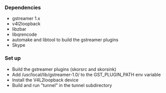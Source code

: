 ### Dependencies ###

* gstreamer 1.x
* v4l2loopback
* libzbar
* libqrencode
* automake and libtool to build the gstreamer plugins
* Skype

### Set up ###

* Build the gstreamer plugins (skorsrc and skorsink)
* Add /usr/local/lib/gstreamer-1.0/ to the GST_PLUGIN_PATH env variable
* Install the V4L2loopback device
* Build and run "tunnel" in the tunnel subdirectory
